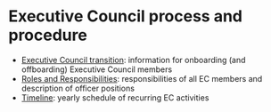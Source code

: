# Executive Council process and procedure

- [Executive Council transition](process/EC_transition.md): information for onboarding (and offboarding) Executive Council members
- [Roles and Responsibilities](process/roles_responsibilities.md): responsibilities of all EC members and description of officer positions
- [Timeline](process/timeline.md): yearly schedule of recurring EC activities
